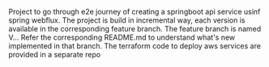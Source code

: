 Project to go through e2e journey of creating a springboot api service usinf 
spring webflux. The project is build in incremental way, each version is available in the corresponding feature branch.
The feature branch is named V<Version>.<majorUpdates>.<minorUpdates>. Refer the corresponding README.md to 
understand what's new implemented in that branch. The terraform code to deploy aws services are provided in a separate repo
